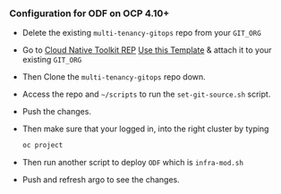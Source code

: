 ### Configuration for ODF on OCP 4.10+
- Delete the existing `multi-tenancy-gitops` repo from your `GIT_ORG`
- Go to [Cloud Native Toolkit REP](https://github.com/cloud-native-toolkit/multi-tenancy-gitops) [Use this Template](https://github.com/cloud-native-toolkit/multi-tenancy-gitops/generate) & attach it to your existing `GIT_ORG`
- Then Clone the `multi-tenancy-gitops` repo down.
- Access the repo and `~/scripts` to run the `set-git-source.sh` script.
- Push the changes.
- Then make sure that your logged in, into the right cluster by typing
    
    ```bash
    oc project
    ```
- Then run another script to deploy `ODF` which is `infra-mod.sh`
- Push and refresh argo to see the changes.
